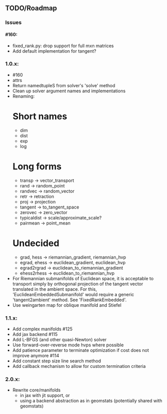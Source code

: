 ## TODO/Roadmap

### Issues

#### #160:
  - fixed_rank.py: drop support for full mxn matrices
  - Add default implementation for tangent?

### 1.0.x:
  - #160
  - attrs
  - Return namedtupleS from solver's 'solve' method
  - Clean up solver argument names and implementations
  - Renaming:
    # Short names
    * dim
    * dist
    * exp
    * log
    # Long forms
    * transp -> vector_transport
    * rand -> random_point
    * randvec -> random_vector
    * retr -> retraction
    * proj -> projection
    * tangent -> to_tangent_space
    * zerovec -> zero_vector
    * typicaldist -> scale/approximate_scale?
    * pairmean -> point_mean
    # Undecided
    * grad, hess -> riemannian_gradient, riemannian_hvp
    * egrad, ehess -> euclidean_gradient, euclidean_hvp
    * egrad2rgrad -> euclidean_to_riemannian_gradient
    * ehess2rhess -> euclidean_to_riemannian_hvp
  - For Riemannian submanifolds of Euclidean space, it is acceptable to
    transport simply by orthogonal projection of the tangent vector translated
    in the ambient space. For this, 'EuclideanEmbeddedSubmanifold' would
    require a generic 'tangent2ambient' method. See 'FixedRankEmbedded'.
  - Use weingarten map for oblique manifold and Stiefel

### 1.1.x:
  - Add complex manifolds #125
  - Add jax backend #115
  - Add L-BFGS (and other quasi-Newton) solver
  - Use forward-over-reverse mode hvps where possible
  - Add patience parameter to terminate optimization if
    cost does not improve anymore #114
  - Add constant step size line search method
  - Add callback mechanism to allow for custom termination criteria

### 2.0.x:
  - Rewrite core/manifolds
    * in jax with jit support, or
    * using a backend abstraction as in geomstats (potentially shared with
      geomstats)
